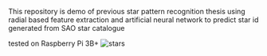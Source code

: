 This repository is demo of previous star pattern recognition thesis using radial based feature extraction and artificial neural network to predict star id generated from SAO star catalogue

tested on Raspberry Pi 3B+
![stars](https://user-images.githubusercontent.com/92189038/211466589-a3058588-5a16-4568-a6d0-a9469455e79b.jpg)
